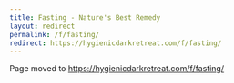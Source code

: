 ```yaml
---
title: Fasting - Nature's Best Remedy
layout: redirect
permalink: /f/fasting/
redirect: https://hygienicdarkretreat.com/f/fasting/
---
```


Page moved to <https://hygienicdarkretreat.com/f/fasting/>

